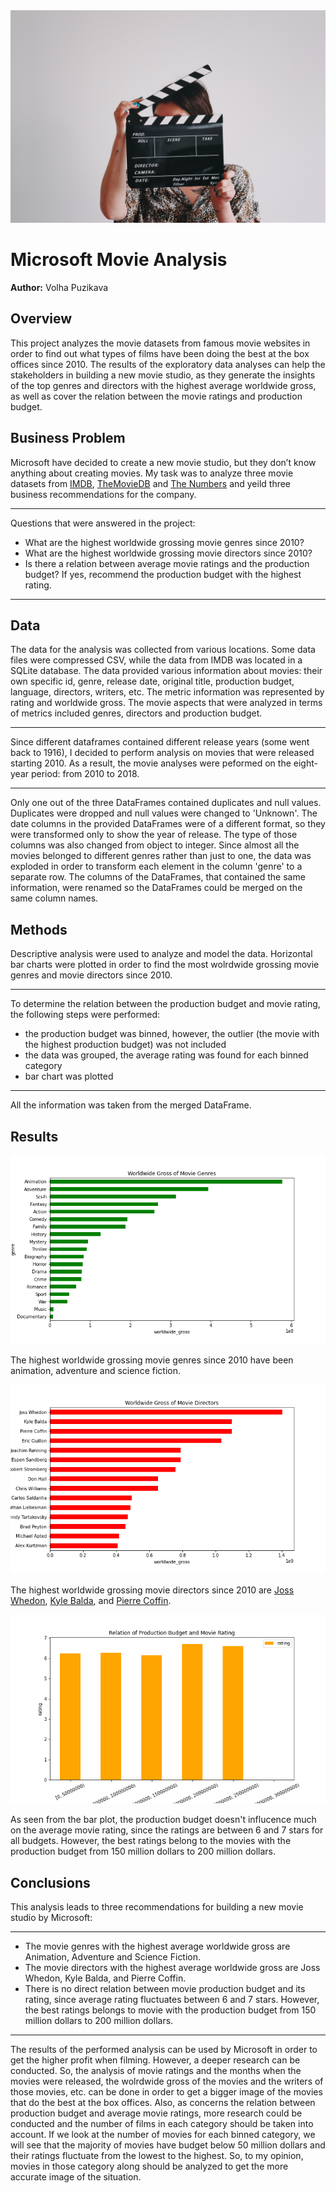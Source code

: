<img src="images/jon-tyson-A-obUh61bKw-unsplash.jpg" width="600" height="340">

# Microsoft Movie Analysis

**Author:** Volha Puzikava


## Overview

This project analyzes the movie datasets from famous movie websites in order to find out what types of films have been doing the best at the box offices since 2010. The results of the exploratory data analyses can help the stakeholders in building a new movie studio, as they generate the insights of the top genres and directors with the highest average worldwide gross, as well as cover the relation between the movie ratings and production budget.

## Business Problem

Microsoft have decided to create a new movie studio, but they don’t know anything about creating movies. My task was to analyze three movie datasets from [IMDB](https://www.imdb.com), [TheMovieDB](https://www.themoviedb.org) and [The Numbers](https://www.the-numbers.com) and yeild three business recommendations for the company.

***
Questions that were answered in the project:
* What are the highest worldwide grossing movie genres since 2010?
* What are the highest worldwide grossing movie directors since 2010?
* Is there a relation between average movie ratings and the production budget? If yes, recommend the production budget with the highest rating.
***

## Data

The data for the analysis was collected from various locations. Some data files were compressed CSV, while the data from IMDB was located in a SQLite database. The data provided various information about movies: their own specific id, genre, release date, original title, production budget, language, directors, writers, etc. The metric information was represented by rating and worldwide gross. The movie aspects that were analyzed in terms of metrics included genres, directors and production budget.
***
Since different dataframes contained different release years (some went back to 1916), I decided to perform analysis on movies that were released starting 2010. As a result, the movie analyses were peformed on the eight-year period: from 2010 to 2018. 
***
Only one out of the three DataFrames contained duplicates and null values. Duplicates were dropped and null values were changed to 'Unknown'. The date columns in the provided DataFrames were of a different format, so they were transformed only to show the year of release. The type of those columns was also changed from object to integer. Since almost all the movies belonged to different genres rather than just to one, the data was exploded in order to transform each element in the column 'genre' to a separate row. The columns of the DataFrames, that contained the same information, were renamed so the DataFrames could be merged on the same column names.

## Methods

Descriptive analysis were used to analyze and model the data. Horizontal bar charts were plotted in order to find the most wolrdwide grossing movie genres and movie directors since 2010. 
***
To determine the relation between the production budget and movie rating, the following steps were performed:
* the production budget was binned, however, the outlier (the movie with the highest production budget) was not included
* the data was grouped, the average rating was found for each binned category
* bar chart was plotted
***
All the information was taken from the merged DataFrame. 

## Results

![](images/Gross-genre.png)
 
The highest worldwide grossing movie genres since 2010 have been animation, adventure and science fiction.

![](images/gross-director.png)

The highest worldwide grossing movie directors since 2010 are [Joss Whedon](https://www.imdb.com/name/nm0923736/#director), [Kyle Balda](https://www.imdb.com/name/nm0049633/), and [Pierre Coffin](https://www.imdb.com/name/nm1853544/).

![](images/Budget-rating.png)

As seen from the bar plot, the production budget doesn't influcence much on the average movie rating, since the ratings are between 6 and 7 stars for all budgets. However, the best ratings belong to the movies with the production budget from 150 million dollars to 200 million dollars.

## Conclusions

This analysis leads to three recommendations for building a new movie studio by Microsoft:

***
* The movie genres with the highest average worldwide gross are Animation, Adventure and Science Fiction.
* The movie directors with the highest average worldwide gross are Joss Whedon, Kyle Balda, and Pierre Coffin.
* There is no direct relation between movie production budget and its rating, since average rating fluctuates between 6 and 7 stars. However, the best ratings belongs to movie with the production budget from 150 million dollars to 200 million dollars.
***
The results of the performed analysis can be used by Microsoft in order to get the higher profit when filming. However, a deeper research can be conducted. So, the analysis of movie ratings and the months when the movies were released, the wolrdwide gross of the movies and the writers of those movies, etc. can be done in order to get a bigger image of the movies that do the best at the box offices. Also, as concerns the relation between production budget and average movie ratings, more research could be conducted and the number of films in each category should be taken into account. If we look at the number of movies for each binned category, we will see that the majority of movies have budget below 50 million dollars and their ratings fluctuate from the lowest to the highest. So, to my opinion, movies in those category along should be analyzed to get the more accurate image of the situation.

